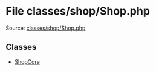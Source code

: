 File classes/shop/Shop.php
=========

Source: [classes/shop/Shop.php](https://github.com/PrestaShop/PrestaShop/blob/1.5.6.2/classes/shop/Shop.php)


Classes
-------

* [ShopCore](class.ShopCore.md)

